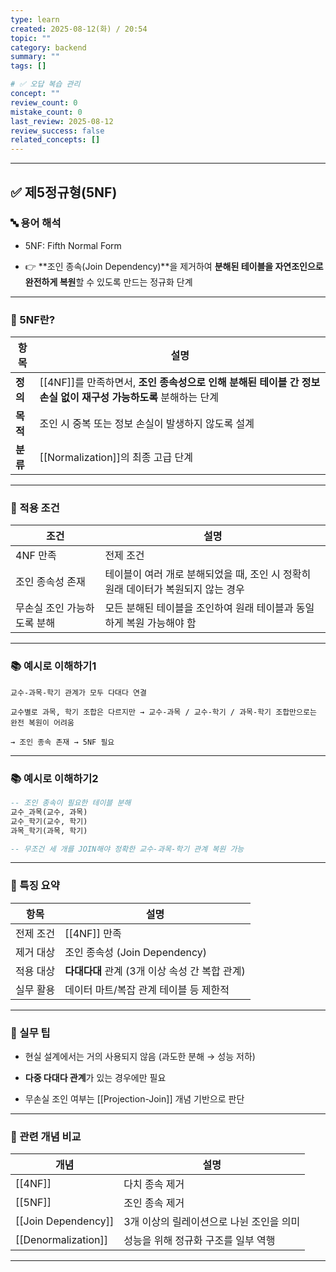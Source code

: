 ```yaml
---
type: learn
created: 2025-08-12(화) / 20:54
topic: ""
category: backend
summary: ""
tags: []

# ✅ 오답 복습 관리
concept: ""
review_count: 0
mistake_count: 0
last_review: 2025-08-12
review_success: false
related_concepts: []
---
```

---

## ✅ 제5정규형(5NF)

### 🔤 용어 해석

- 5NF: Fifth Normal Form
    
- 👉 **조인 종속(Join Dependency)**을 제거하여 **분해된 테이블을 자연조인으로 완전하게 복원**할 수 있도록 만드는 정규화 단계
    

---

### 🧩 5NF란?

|항목|설명|
|---|---|
|**정의**|[[4NF]]를 만족하면서, **조인 종속성으로 인해 분해된 테이블 간 정보 손실 없이 재구성 가능하도록** 분해하는 단계|
|**목적**|조인 시 중복 또는 정보 손실이 발생하지 않도록 설계|
|**분류**|[[Normalization]]의 최종 고급 단계|

---

### 🧱 적용 조건

|조건|설명|
|---|---|
|4NF 만족|전제 조건|
|조인 종속성 존재|테이블이 여러 개로 분해되었을 때, 조인 시 정확히 원래 데이터가 복원되지 않는 경우|
|무손실 조인 가능하도록 분해|모든 분해된 테이블을 조인하여 원래 테이블과 동일하게 복원 가능해야 함|

---

### 📚 예시로 이해하기1

```plaintext
교수-과목-학기 관계가 모두 다대다 연결

교수별로 과목, 학기 조합은 다르지만 → 교수-과목 / 교수-학기 / 과목-학기 조합만으로는 완전 복원이 어려움

→ 조인 종속 존재 → 5NF 필요
```

---

### 📚 예시로 이해하기2

```sql
-- 조인 종속이 필요한 테이블 분해
교수_과목(교수, 과목)
교수_학기(교수, 학기)
과목_학기(과목, 학기)

-- 무조건 세 개를 JOIN해야 정확한 교수-과목-학기 관계 복원 가능
```

---

### 🧠 특징 요약

|항목|설명|
|---|---|
|전제 조건|[[4NF]] 만족|
|제거 대상|조인 종속성 (Join Dependency)|
|적용 대상|**다대다대** 관계 (3개 이상 속성 간 복합 관계)|
|실무 활용|데이터 마트/복잡 관계 테이블 등 제한적|

---

### 🎯 실무 팁

- 현실 설계에서는 거의 사용되지 않음 (과도한 분해 → 성능 저하)
    
- **다중 다대다 관계**가 있는 경우에만 필요
    
- 무손실 조인 여부는 [[Projection-Join]] 개념 기반으로 판단
    

---

### 🧩 관련 개념 비교

|개념|설명|
|---|---|
|[[4NF]]|다치 종속 제거|
|[[5NF]]|조인 종속 제거|
|[[Join Dependency]]|3개 이상의 릴레이션으로 나뉜 조인을 의미|
|[[Denormalization]]|성능을 위해 정규화 구조를 일부 역행|

---